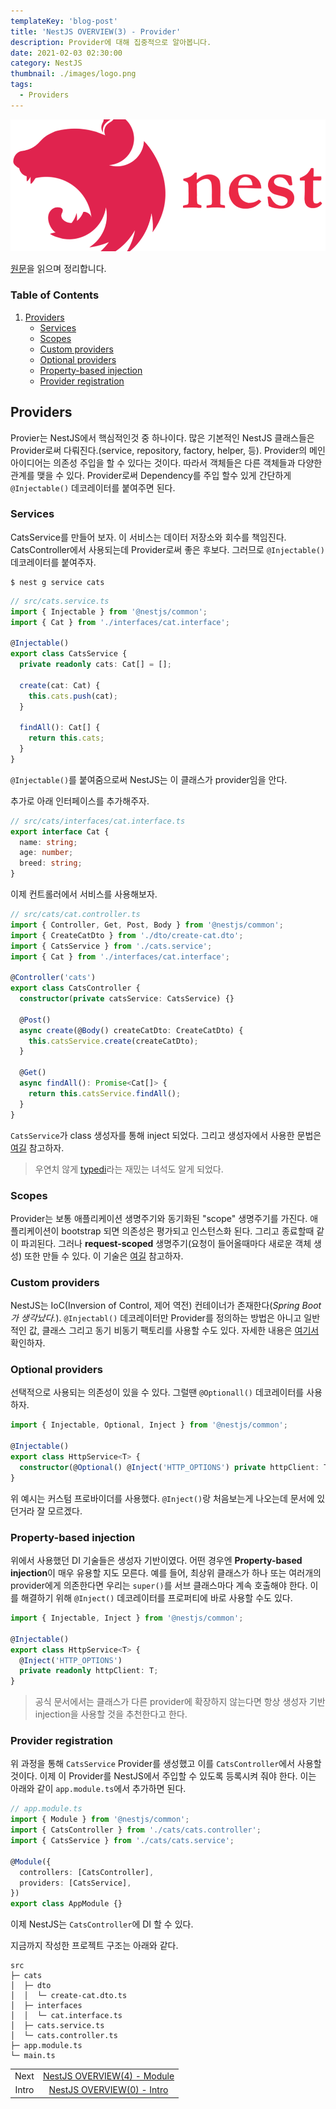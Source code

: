 ```yaml
---
templateKey: 'blog-post'
title: 'NestJS OVERVIEW(3) - Provider'
description: Provider에 대해 집중적으로 알아봅니다.
date: 2021-02-03 02:30:00
category: NestJS
thumbnail: ./images/logo.png
tags:
  - Providers
---
```


![NestJS Logo](./images/logo.png)

[원문](https://docs.nestjs.com/providers)을 읽으며 정리합니다.

### Table of Contents

1. [Providers](#providers)
   - [Services](#services)
   - [Scopes](#scopes)
   - [Custom providers](#custom-providers)
   - [Optional providers](#optional-providers)
   - [Property-based injection](#property-based-injection)
   - [Provider registration](#provider-registration)

## Providers

Provier는 NestJS에서 핵심적인것 중 하나이다. 많은 기본적인 NestJS 클래스들은 Provider로써 다뤄진다.(service, repository, factory, helper, 등). Provider의 메인 아이디어는 의존성 주입을 할 수 있다는 것이다. 따라서 객체들은 다른 객체들과 다양한 관계를 맺을 수 있다. Provider로써 Dependency를 주입 할수 있게 간단하게 `@Injectable()` 데코레이터를 붙여주면 된다.

### Services

CatsService를 만들어 보자. 이 서비스는 데이터 저장소와 회수를 책임진다. CatsController에서 사용되는데 Provider로써 좋은 후보다. 그러므로 `@Injectable()` 데코레이터를 붙여주자.

```shell
$ nest g service cats
```

```ts
// src/cats.service.ts
import { Injectable } from '@nestjs/common';
import { Cat } from './interfaces/cat.interface';

@Injectable()
export class CatsService {
  private readonly cats: Cat[] = [];

  create(cat: Cat) {
    this.cats.push(cat);
  }

  findAll(): Cat[] {
    return this.cats;
  }
}
```

`@Injectable()`를 붙여줌으로써 NestJS는 이 클래스가 provider임을 안다.

추가로 아래 인터페이스를 추가해주자.

```ts
// src/cats/interfaces/cat.interface.ts
export interface Cat {
  name: string;
  age: number;
  breed: string;
}
```

이제 컨트롤러에서 서비스를 사용해보자.

```ts
// src/cats/cat.controller.ts
import { Controller, Get, Post, Body } from '@nestjs/common';
import { CreateCatDto } from './dto/create-cat.dto';
import { CatsService } from './cats.service';
import { Cat } from './interfaces/cat.interface';

@Controller('cats')
export class CatsController {
  constructor(private catsService: CatsService) {}

  @Post()
  async create(@Body() createCatDto: CreateCatDto) {
    this.catsService.create(createCatDto);
  }

  @Get()
  async findAll(): Promise<Cat[]> {
    return this.catsService.findAll();
  }
}
```

`CatsService`가 class 생성자를 통해 inject 되었다. 그리고 생성자에서 사용한 문법은 [여길](https://www.typescriptlang.org/docs/handbook/classes.html#parameter-properties) 참고하자.

> 우연치 않게 [typedi](https://www.google.com/search?q=typedi&oq=typedi&aqs=chrome..69i57.165j0j1&sourceid=chrome&ie=UTF-8)라는 재밌는 녀석도 알게 되었다.

### Scopes

Provider는 보통 애플리케이션 생명주기와 동기화된 "scope" 생명주기를 가진다. 애플리케이션이 bootstrap 되면 의존성은 평가되고 인스턴스화 된다. 그리고 종료할때 같이 파괴된다. 그러나 **request-scoped** 생명주기(요청이 들어올때마다 새로운 객체 생성) 또한 만들 수 있다. 이 기술은 [여길](https://docs.nestjs.com/fundamentals/injection-scopes) 참고하자.

### Custom providers

NestJS는 IoC(Inversion of Control, 제어 역전) 컨테이너가 존재한다(*Spring Boot가 생각났다.*). `@Injectabl()` 데코레이터만 Provider를 정의하는 방법은 아니고 일반적인 값, 클래스 그리고 동기 비동기 팩토리를 사용할 수도 있다. 자세한 내용은 [여기서](https://docs.nestjs.com/fundamentals/custom-providers) 확인하자.

### Optional providers

선택적으로 사용되는 의존성이 있을 수 있다. 그럴땐 `@Optionall()` 데코레이터를 사용하자.

```ts
import { Injectable, Optional, Inject } from '@nestjs/common';

@Injectable()
export class HttpService<T> {
  constructor(@Optional() @Inject('HTTP_OPTIONS') private httpClient: T) {}
}
```

위 예시는 커스텀 프로바이더를 사용했다. `@Inject()`랑 처음보는게 나오는데 문서에 있던거라 잘 모르겠다.

### Property-based injection

위에서 사용했던 DI 기술들은 생성자 기반이였다. 어떤 경우엔 **Property-based injection**이 매우 유용할 지도 모른다. 예를 들어, 최상위 클래스가 하나 또는 여러개의 provider에게 의존한다면 우리는 `super()`를 서브 클래스마다 계속 호출해야 한다. 이를 해결하기 위해 `@Inject()` 데코레이터를 프로퍼티에 바로 사용할 수도 있다.

```ts
import { Injectable, Inject } from '@nestjs/common';

@Injectable()
export class HttpService<T> {
  @Inject('HTTP_OPTIONS')
  private readonly httpClient: T;
}
```

> 공식 문서에서는 클래스가 다른 provider에 확장하지 않는다면 항상 생성자 기반 injection을 사용할 것을 추천한다고 한다.

### Provider registration

위 과정을 통해 `CatsService` Provider를 생성했고 이를 `CatsController`에서 사용할 것이다. 이제 이 Provider를 NestJS에서 주입할 수 있도록 등록시켜 줘야 한다. 이는 아래와 같이 `app.module.ts`에서 추가하면 된다.

```ts
// app.module.ts
import { Module } from '@nestjs/common';
import { CatsController } from './cats/cats.controller';
import { CatsService } from './cats/cats.service';

@Module({
  controllers: [CatsController],
  providers: [CatsService],
})
export class AppModule {}
```

이제 NestJS는 `CatsController`에 DI 할 수 있다.

지금까지 작성한 프로젝트 구조는 아래와 같다.

```
src
├─ cats
│  ├─ dto
│  │  └─ create-cat.dto.ts
│  ├─ interfaces
│  │  └─ cat.interface.ts
│  ├─ cats.service.ts
│  └─ cats.controller.ts
├─ app.module.ts
└─ main.ts
```

|       |                                                               |
| :---: | :-----------------------------------------------------------: |
| Next  | [NestJS OVERVIEW(4) - Module](https://uchanlee.dev/NestJS/overview/4) |
| Intro | [NestJS OVERVIEW(0) - Intro](https://uchanlee.dev/NestJS/overview/0) |
